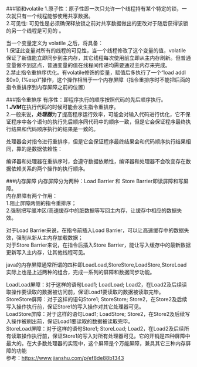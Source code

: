 ###锁和volatile
1.原子性：原子性即一次只允许一个线程持有某个特定的锁，一次就只有一个线程能够使用共享数据。  
2.可见性: 可见性是必须确保释放锁之前对共享数据做出的更改对于随后获得该锁的另一个线程是可见的 。

当一个变量定义为 volatile 之后，将具备：  
1.保证此变量对所有的线程的可见性，当一个线程修改了这个变量的值，volatile 保证了新值能立即同步到主内存，其它线程每次使用前立即从主内存刷新。但普通变量做不到这点，普通变量的值在线程间传递均需要通过主内存来完成。  
2.禁止指令重排序优化。有volatile修饰的变量，赋值后多执行了一个“load addl $0x0, (%esp)”操作，这个操作相当于一个内存屏障（指令重排序时不能把后面的指令重排序到内存屏障之前的位置）

###指令重排序
有序性：即程序执行的顺序按照代码的先后顺序执行。  
1.***JVM***在执行代码的时候可能会发生指令重排序。  
2.一般来说，***处理器***为了提高程序运行效率，可能会对输入代码进行优化，它不保证程序中各个语句的执行先后顺序同代码中的顺序一致，但是它会保证程序最终执行结果和代码顺序执行的结果是一致的。  

处理器会对指令进行重排序，但是它会保证程序最终结果会和代码顺序执行结果相同，靠的是数据依赖性：    
  
编译器和处理器在重排序时，会遵守数据依赖性，编译器和处理器不会改变存在数据依赖关系的两个操作的执行顺序。

###内存屏障
内存屏障分为两种：Load Barrier 和 Store Barrier即读屏障和写屏障。  
内存屏障有两个作用：  
1.阻止屏障两侧的指令重排序；  
2.强制把写缓冲区/高速缓存中的脏数据等写回主内存，让缓存中相应的数据失效。  

对于Load Barrier来说，在指令前插入Load Barrier，可以让高速缓存中的数据失效，强制从新从主内存加载数据；  
对于Store Barrier来说，在指令后插入Store Barrier，能让写入缓存中的最新数据更新写入主内存，让其他线程可见。  

java的内存屏障通常所谓的四种即LoadLoad,StoreStore,LoadStore,StoreLoad实际上也是上述两种的组合，完成一系列的屏障和数据同步功能。  

LoadLoad屏障：对于这样的语句Load1; LoadLoad; Load2，在Load2及后续读取操作要读取的数据被访问前，保证Load1要读取的数据被读取完毕。  
StoreStore屏障：对于这样的语句Store1; StoreStore; Store2，在Store2及后续写入操作执行前，保证Store1的写入操作对其它处理器可见。  
LoadStore屏障：对于这样的语句Load1; LoadStore; Store2，在Store2及后续写入操作被刷出前，保证Load1要读取的数据被读取完毕。  
StoreLoad屏障：对于这样的语句Store1; StoreLoad; Load2，在Load2及后续所有读取操作执行前，保证Store1的写入对所有处理器可见。它的开销是四种屏障中最大的。在大多数处理器的实现中，这个屏障是个万能屏障，兼具其它三种内存屏障的功能  
参考：https://www.jianshu.com/p/ef8de88b1343